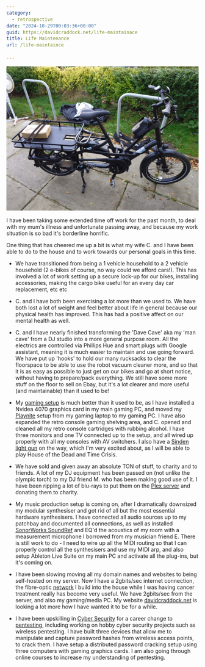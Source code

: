 ```yaml
---
category:
  - retrospective
date: "2024-10-29T00:03:36+00:00"
guid: https://davidcraddock.net/life-maintainace
title: Life Maintenance
url: /life-maintaince

---
```

![image](cargobike.jpg)

 I have been taking some extended time off work for the past month, to deal with my mum's illness and unfortunate passing away, and because my work situation is so bad it's borderline horrific.

One thing that has cheered me up a bit is what my wife C. and I have been able to do to the house and to work towards our personal goals in this time.

* We have transitioned from being a 1 vehicle household to a 2 vehicle household (2 e-bikes of course, no way could we afford cars!). This has involved a lot of work setting up a secure lock-up for our bikes, installing accessories, making the cargo bike useful for an every day car replacement, etc etc

* C. and I have both been exercising a lot more than we used to. We have both lost a lot of weight and feel better about life in general because our physical health has improved. This has had a positive affect on our mental health as well.

* C. and I have nearly finished transforming the 'Dave Cave' aka my 'man cave' from a DJ studio into a more general purpose room. All the electrics are controlled via Phillips Hue and smart plugs with Google assistant, meaning it is much easier to maintain and use going forward. We have put up 'hooks' to hold our many rucksacks to clear the floorspace to be able to use the robot vacuum cleaner more, and so that it is as easy as possible to just get on our bikes and go at short notice, without having to prepare/pack everything. We still have some more stuff on the floor to sell on Ebay, but it's a lot clearer and more useful (and maintainable) than it used to be!

* My [gaming setup](https://davidcraddock.net/my-gaming-setup/) is much better than it used to be, as I have installed a Nvidea 4070 graphics card in my main gaming PC, and moved my [Playnite](https://playnite.link/) setup from my gaming laptop to my gaming PC. I have also expanded the retro console gaming shelving area, and C. opened and cleaned all my retro console cartridges with rubbing alcohol. I have three monitors and one TV connected up to the setup, and all wired up properly with all my consoles with AV switchers. I also have a [Sinden light gun](https://sindenlightgun.com/) on the way, which I'm very excited about, as I will be able to play House of the Dead and Time Crisis.

* We have sold and given away an absolute TON of stuff, to charity and to friends. A lot of my DJ equipment has been passed on (not unlike the olympic torch) to my DJ friend M. who has been making good use of it. I have been ripping a lot of blu-rays to put them on the [Plex server](https://plex.tv) and donating them to charity.

* My music production setup is coming on, after I dramatically downsized my modular synthesiser and got rid of all but the most essential hardware synthesisers. I have connected all audio sources up to my patchbay and documented all connections, as well as installed [SonorWorks SoundRef](https://www.sonarworks.com/soundid-reference) and EQ'd the acoustics of my room with a measurement microphone I borrowed from my musician friend E. There is still work to do - I need to wire up all the MIDI routing so that I can properly control all the synthesisers and use my MIDI arp, and also setup Ableton Live Suite on my main PC and activate all the plug-ins, but it's coming on.

* I have been slowing moving all my domain names and websites to being self-hosted on my server. Now I have a 2gbits/sec internet connection, the fibre-optic [network](https://davidcraddock.net/my-home-network/) I build into the house while I was having cancer treatment really has become very useful. We have 2gbits/sec from the server, and also my gaming/media PC. My website [davidcraddock.net](https://davidcraddock.net) is looking a lot more how I have wanted it to be for a while.

* I have been upskilling in [Cyber Security](https://davidcraddock.net/security-research) for a career change to [pentesting](https://en.wikipedia.org/wiki/Penetration_test), including working on hobby cyber security projects such as wireless pentesting. I have built three devices that allow me to manipulate and capture password hashes from wireless access points, to crack them. I have setup a distributed password cracking setup using three computers with gaming graphics cards. I am also going through online courses to increase my understanding of pentesting.
